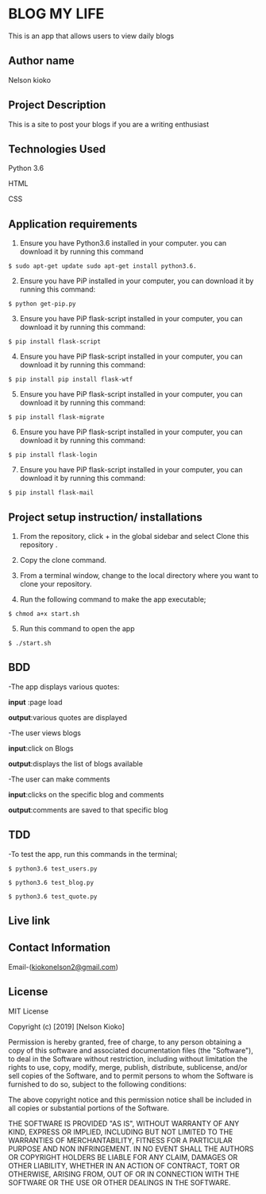 # BLOG MY LIFE

This is an app that allows users to view daily blogs


## Author name

Nelson kioko

## Project Description

This is a site to post your blogs if you are a writing enthusiast


## Technologies Used

Python 3.6

HTML

CSS

## Application requirements

1. Ensure you have Python3.6 installed in your computer. you can download it by running this command

`$ sudo apt-get update sudo apt-get install python3.6.`

2. Ensure you have PiP installed in your computer, you can download it by running this command:

`$ python get-pip.py`

3. Ensure you have PiP flask-script installed in your computer, you can download it by running this command:

`$ pip install flask-script`  

4. Ensure you have PiP flask-script installed in your computer, you can download it by running this command:

`$ pip install pip install flask-wtf `

5. Ensure you have PiP flask-script installed in your computer, you can download it by running this command:

`$ pip install flask-migrate`  

6. Ensure you have PiP flask-script installed in your computer, you can download it by running this command:

`$ pip install flask-login`

7. Ensure you have PiP flask-script installed in your computer, you can download it by running this command:

`$ pip install flask-mail`  

## Project setup instruction/ installations


1. From the repository, click + in the global sidebar and select Clone this repository .

2.  Copy the clone command.

3.  From a terminal window, change to the local directory where you want to clone your repository.

4. Run the following command to make the app executable;

`$ chmod a+x start.sh`

5. Run this command to open the app

`$ ./start.sh`


## BDD

-The app displays various quotes:

**input** :page load


**output**:various quotes are displayed

-The user views blogs

**input**:click on Blogs


**output**:displays the list of blogs available

-The user can make comments

**input**:clicks on the specific blog and comments


**output**:comments are saved to that specific blog

## TDD

-To test the app, run this commands in the terminal;

`$ python3.6 test_users.py`

`$ python3.6 test_blog.py`

`$ python3.6 test_quote.py`

## Live link


## Contact Information

Email-(kiokonelson2@gmail.com)



## License

MIT License

Copyright (c) [2019] [Nelson Kioko]

Permission is hereby granted, free of charge, to any person obtaining a copy
of this software and associated documentation files (the "Software"), to deal
in the Software without restriction, including without limitation the rights
to use, copy, modify, merge, publish, distribute, sublicense, and/or sell
copies of the Software, and to permit persons to whom the Software is
furnished to do so, subject to the following conditions:

The above copyright notice and this permission notice shall be included in all
copies or substantial portions of the Software.

THE SOFTWARE IS PROVIDED "AS IS", WITHOUT WARRANTY OF ANY KIND, EXPRESS OR
IMPLIED, INCLUDING BUT NOT LIMITED TO THE WARRANTIES OF MERCHANTABILITY,
FITNESS FOR A PARTICULAR PURPOSE AND NON INFRINGEMENT. IN NO EVENT SHALL THE
AUTHORS OR COPYRIGHT HOLDERS BE LIABLE FOR ANY CLAIM, DAMAGES OR OTHER
LIABILITY, WHETHER IN AN ACTION OF CONTRACT, TORT OR OTHERWISE, ARISING FROM,
OUT OF OR IN CONNECTION WITH THE SOFTWARE OR THE USE OR OTHER DEALINGS IN THE
SOFTWARE.

